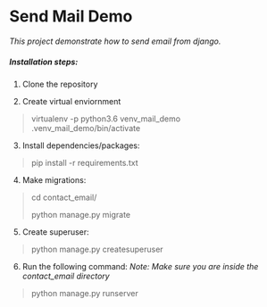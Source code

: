 # Send Mail Demo
 
 _This project demonstrate how to send email from django._
 

##### Installation steps:

1. Clone the repository

2. Create virtual enviornment

> virtualenv -p python3.6 venv_mail_demo
> .venv_mail_demo/bin/activate

3. Install dependencies/packages:

> pip install -r requirements.txt

4. Make migrations:
>  cd contact_email/
>
>  python manage.py migrate

5. Create superuser:
> python manage.py createsuperuser

6. Run the following command:
  _Note: Make sure you are inside the contact_email directory_
>  python manage.py runserver

